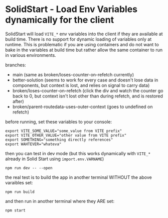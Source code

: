 # SolidStart - Load Env Variables dynamically for the client

SolidStart will load `VITE_*` env variables into the client if they are available at build time.
There is no support for dynamic loading of variables only at runtime. This is problematic if you 
are using containers and do not want to bake in the variables at build time but rather allow the
same container to run in various environments.

branches:

* main (same as broken/loses-counter-on-refetch currently)
* better-solution (seems to work for every case and doesn't lose data in components, but context is lost, and relies on signal to carry data)
* broken/loses-counter-on-refetch (click the div and watch the counter go back to 0, but context isn't lost other than during refetch, and is restored after)
* broken/parent-routedata-uses-outer-context (goes to undefined on refetch)

before running, set these variables to your console:

```shell
export VITE_SOME_VALUE="some_value from VITE prefix"
export VITE_OTHER_VALUE="other value from VITE prefix"
export SOMETHING="something directly references"
export WAHTEVER="whateva"
```

then you can test in dev mode (but this works dynamically with `VITE_*` already in Solid Start using `import.env.VARNAME`)
```shell
npm run dev -- --open
```

the real test is to build the app in another terminal WITHOUT the above varaibles set:

```shell
npm run build
```

and then run in another terminal where they ARE set:
```shell
npm start
```
